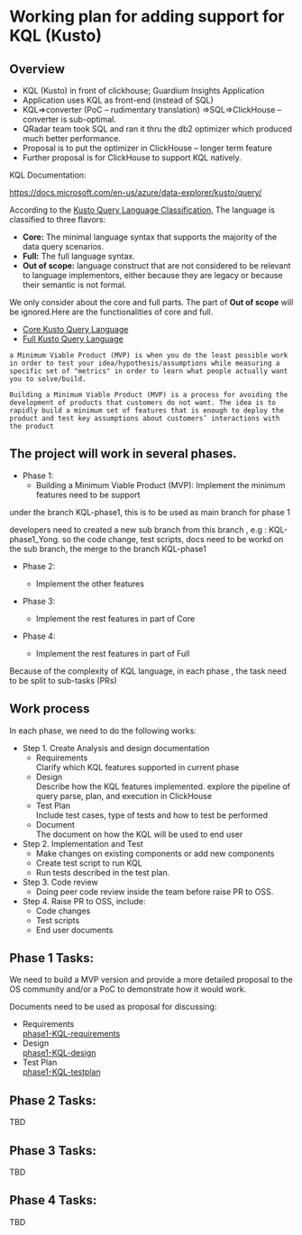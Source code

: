# Working plan for adding support for KQL (Kusto)

## Overview

- KQL (Kusto) in front of clickhouse; Guardium Insights Application
- Application uses KQL as front-end (instead of SQL)
- KQL=>converter (PoC – rudimentary translation) =>SQL=>ClickHouse – converter is sub-optimal.
- QRadar team took SQL and ran it thru the db2 optimizer which produced much better performance.
- Proposal is to put the optimizer in ClickHouse – longer term feature
- Further proposal is for ClickHouse to support KQL natively.

KQL Documentation:

https://docs.microsoft.com/en-us/azure/data-explorer/kusto/query/

According to the [Kusto Query Language Classification](https://github.com/microsoft/Kusto-Query-Language/blob/master/doc/LanguageMap.md), 
The language is classified to three flavors:
* **Core:** The minimal language syntax that supports the majority of the data query scenarios.
* **Full:** The full language syntax.
* **Out of scope:** language construct that are not considered to be relevant to language implementors, either because they are legacy or because their semantic is not formal.


We only consider about the core and full parts. The part of **Out of scope** will be ignored.Here are the functionalities of core and full.

- [Core Kusto Query Language](KQL-core.md)
- [Full Kusto Query Language](KQL-full.md)



```
a Minimum Viable Product (MVP) is when you do the least possible work in order to test your idea/hypothesis/assumptions while measuring a specific set of "metrics" in order to learn what people actually want you to solve/build.

Building a Minimum Viable Product (MVP) is a process for avoiding the development of products that customers do not want. The idea is to rapidly build a minimum set of features that is enough to deploy the product and test key assumptions about customers’ interactions with the product
``` 


## The project will work in several phases.  
- Phase 1:  
    - Building a Minimum Viable Product (MVP):
    Implement the minimum features need to be support


under the branch KQL-phase1, this is to be used as main branch for phase 1

developers need to created a new sub branch from this branch , e.g : KQL-phase1_Yong.
so the code change, test scripts, docs need to be workd on the sub branch, the merge to the branch KQL-phase1  



- Phase 2:
    - Implement the other features 

- Phase 3:
    - Implement the rest features in part of Core

- Phase 4:
    - Implement the rest features in part of Full


    
Because of the complexity of KQL language, in each phase , the task need to be split to sub-tasks (PRs)


## Work process
In each phase, we need to do the following works:

- Step 1. Create Analysis and design documentation
    - Requirements  
        Clarify which KQL features supported in current phase
    - Design  
        Describe how the KQL features implemented. explore the pipeline of query parse, plan, and execution in ClickHouse
    - Test Plan  
         Include test cases, type of tests and how to test be performed
    - Document  
        The document on how the KQL will be used to end user
- Step 2. Implementation and Test  
    - Make changes on existing components or add new components  
    - Create test script to run KQL  
    - Run tests described in the test plan.  
- Step 3. Code review  
    - Doing peer code review inside the team before raise PR to OSS. 
- Step 4. Raise PR to OSS, include:  
   - Code changes  
   - Test scripts  
   - End user documents  


## Phase 1 Tasks:
We need to build a MVP version and provide a more detailed proposal to the OS community and/or a PoC to demonstrate how it would work.

Documents need to be used as proposal for discussing:
- Requirements  
    [phase1-KQL-requirements](phase1-KQL-requirements.md)
- Design  
    [phase1-KQL-design](phase1-KQL-requirements.md)
- Test Plan   
    [phase1-KQL-testplan](phase1-KQL-testplan.md)


## Phase 2 Tasks:
 TBD
## Phase 3 Tasks:
TBD
## Phase 4 Tasks:  
TBD
